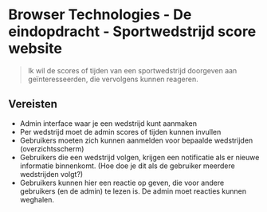 # Browser Technologies - De eindopdracht - Sportwedstrijd score website

> Ik wil de scores of tijden van een sportwedstrijd doorgeven aan geïnteresseerden, die vervolgens kunnen reageren.

## Vereisten

-	Admin interface waar je een wedstrijd kunt aanmaken
-	Per wedstrijd moet de admin scores of tijden kunnen invullen
-	Gebruikers moeten zich kunnen aanmelden voor bepaalde wedstrijden (overzichtsscherm)
-	Gebruikers die een wedstrijd volgen, krijgen een notificatie als er nieuwe informatie binnenkomt. (Hoe doe je dit als de gebruiker meerdere wedstrijden volgt?)
-	Gebruikers kunnen hier een reactie op geven, die voor andere gebruikers (en de admin) te lezen is. De admin moet reacties kunnen weghalen.

<!--
Suggesties voor Browser API's linken 
- https://platform.html5.org
- https://developer.mozilla.org/en-US/docs/Web/API

Suggesties voor Design pattens voor Usability laten zien?
- lijst?
- UI patterns?
-->
